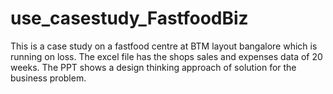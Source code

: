 # use_casestudy_FastfoodBiz
This is a case study on a fastfood centre at BTM layout bangalore which is running on loss. 
The excel file has the shops sales and expenses data of 20 weeks.
The PPT shows a design thinking approach of solution for the business problem.
